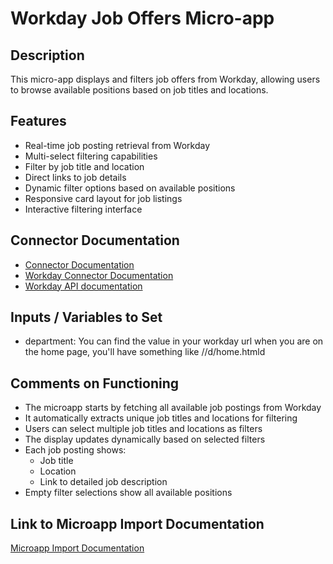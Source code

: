 # Workday Job Offers Micro-app

## Description
This micro-app displays and filters job offers from Workday, allowing users to browse available positions based on job titles and locations.

## Features
- Real-time job posting retrieval from Workday
- Multi-select filtering capabilities
- Filter by job title and location
- Direct links to job details
- Dynamic filter options based on available positions
- Responsive card layout for job listings
- Interactive filtering interface

## Connector Documentation
- [Connector Documentation](https://docs.lumapps.com/docs/admin-l4430581765424978extensions)
- [Workday Connector Documentation](http://docs.lumapps.com/docs/docs/admin-administration-landing/admin-l6088963918247602/admin-l9650191038731043extensions/admin-l43084339674928007extensions/admin-l4754802368470471extensions)
- [Workday API documentation](https://community.workday.com/sites/default/files/file-hosting/restapi/)

## Inputs / Variables to Set
- department: You can find the value in your workday url when you are on the home page, you'll have something like <domain>/<department>/d/home.htmld

## Comments on Functioning
- The microapp starts by fetching all available job postings from Workday
- It automatically extracts unique job titles and locations for filtering
- Users can select multiple job titles and locations as filters
- The display updates dynamically based on selected filters
- Each job posting shows:
  - Job title
  - Location
  - Link to detailed job description
- Empty filter selections show all available positions

## Link to Microapp Import Documentation
[Microapp Import Documentation](#)